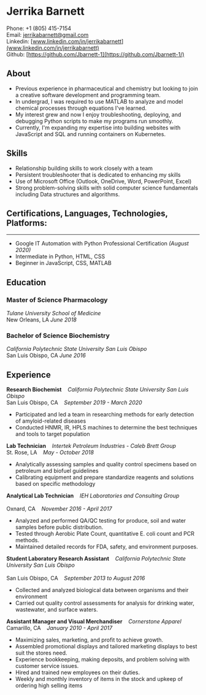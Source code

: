 # Jerrika Barnett
Phone: +1 (805) 415-7154</br>
Email: jerrikabarnett@gmail.com</br>
Linkedin: [www.linkedin.com/in/jerrikabarnett](www.linkedin.com/in/jerrikabarnett)</br>
Github: [https://github.com/Jbarnett-1](https://github.com/Jbarnett-1/)</br>

## About
- Previous experience in pharmaceutical and chemistry but looking to join a creative software development and programming team. 
- In undergrad, I was required to use MATLAB to analyze and model chemical processes through equations I've learned. 
- My interest grew and now I enjoy troubleshooting, deploying, and debugging Python scripts to make my programs run smoothly. 
- Currently, I'm expanding my expertise into building websites with JavaScript and SQL and running containers on Kubernetes.

## Skills
-	Relationship building skills to work closely with a team
-	Persistent troubleshooter that is dedicated to enhancing my skills
-	Use of Microsoft Office (Outlook, OneDrive, Word, PowerPoint, Excel)
-	Strong problem-solving skills with solid computer science fundamentals including Data structures and algorithms.

## Certifications, Languages, Technologies, Platforms:
-------------------------------------------------------------
-	Google IT Automation with Python Professional Certification _(August 2020)_
- Intermediate in Python, HTML, CSS
- Beginner in JavaScript, CSS, MATLAB

## Education
### Master of Science Pharmacology
_Tulane University School of Medicine_ </br>
New Orleans, LA _June 2018_ </br>

### Bachelor of Science Biochemistry
_California Polytechnic State University San Luis Obispo_ </br>
San Luis Obispo, CA _June 2016_ </br>

## Experience
**Research Biochemist**	&nbsp;&nbsp; _California Polytechnic State University San Luis Obispo_ </br>
San Luis Obispo, CA &nbsp;&nbsp; _September 2019 - March 2020_ </br>
-	Participated and led a team in researching methods for early detection of amyloid-related diseases </br>
-	Conducted HNMR, IR, HPLS machines to determine the best techniques and tools to target population </br>

**Lab Technician** &nbsp;&nbsp; _Intertek Petroleum Industries - Caleb Brett Group_ </br>
St. Rose, LA &nbsp;&nbsp; _May - October 2018_ </br>
-	Analytically assessing samples and quality control specimens based on petroleum and biofuel guidelines </br>
-	Calibrating equipment and prepare standardize reagents and solutions based on specific methodology </br>

**Analytical Lab Technician**	&nbsp;&nbsp; _IEH Laboratories and Consulting Group_ </br>						 
Oxnard, CA &nbsp;&nbsp; _November 2016 - April 2017_ </br>
-	Analyzed and performed QA/QC testing for produce, soil and water samples before public distribution. </br>
-	Tested through Aerobic Plate Count, quantitative E. coli count and PCR methods. </br>
-	Maintained detailed records for FDA, safety, and environment purposes. </br>

**Student Laboratory Research Assistant** &nbsp;&nbsp; _California Polytechnic State University San Luis Obispo_ </br>			   
San Luis Obispo, CA &nbsp;&nbsp; _September 2013 to August 2016_ </br>	
-	Collected and analyzed biological data between organisms and their environment </br>
-	Carried out quality control assessments for analysis for drinking water, wastewater, and surface waters. </br>

**Assistant Manager and Visual Merchandiser** &nbsp;&nbsp; _Cornerstone Apparel_ </br>
Camarillo, CA &nbsp;&nbsp; _January 2010 - April 2017_ </br>
-	Maximizing sales, marketing, and profit to achieve growth. </br>
-	Assembled promotional displays and tailored marketing displays to best suit the stores need. </br>
-	Experience bookkeeping, making deposits, and problem solving with customer service issues. </br>
-	Hired and trained new employees on their duties. </br>
-	Weekly and monthly inventory of items in the stock and upkeep of ordering high selling items </br>
